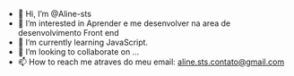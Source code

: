 - 👋 Hi, I’m @Aline-sts
- 👀 I’m interested in  Aprender e me desenvolver na area de  desenvolvimento Front end
- 🌱 I’m currently learning  JavaScript.
- 💞️ I’m looking to collaborate on ...
- 📫 How to reach me  atraves do meu email: aline.sts.contato@gmail.com

<!---
Aline-sts/Aline-sts is a ✨ special ✨ repository because its `README.md` (this file) appears on your GitHub profile.
You can click the Preview link to take a look at your changes.
--->
